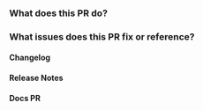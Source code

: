 <!-- Please review the following before submitting a PR:
Che's Contributing Guide: https://github.com/eclipse/che/blob/master/CONTRIBUTING.md
Pull Request Policy: https://github.com/eclipse/che/wiki/Development-Workflow#pull-requests
-->

### What does this PR do?


### What issues does this PR fix or reference?


#### Changelog
<!-- one line entry to be added to changelog -->

#### Release Notes
<!-- markdown to be included in marketing announcement - N/A for bugs -->


#### Docs PR
<!-- Please add a matching PR to [the docs repo](http://github.com/eclipse/che-docs) and link that PR to this issue.
Both will be merged at the same time. -->
